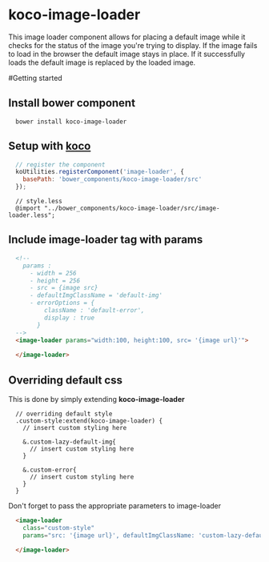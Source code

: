 # koco-image-loader
This image loader component allows for placing a default image while it checks for the status of the image you're trying to display. If the image fails to load in the browser the default image stays in place. If it successfully loads the default image is replaced by the loaded image.


#Getting started

## Install bower component
```
  bower install koco-image-loader
```

## Setup with [koco](https://www.npmjs.com/package/generator-koco)
``` javascript
  // register the component
  koUtilities.registerComponent('image-loader', {
    basePath: 'bower_components/koco-image-loader/src'
  });
```
``` less
  // style.less
  @import "../bower_components/koco-image-loader/src/image-loader.less";
```

## Include image-loader tag with params
``` html
  <!-- 
    params : 
      - width = 256
      - height = 256
      - src = {image src}
      - defaultImgClassName = 'default-img'
      - errorOptions = {
          className : 'default-error',
          display : true
        }
  -->
  <image-loader params="width:100, height:100, src= '{image url}'">
    
  </image-loader>
``` 

## Overriding default css
This is done by simply extending **koco-image-loader**

``` less
  // overriding default style
  .custom-style:extend(koco-image-loader) {
    // insert custom styling here
    
    &.custom-lazy-default-img{
      // insert custom styling here
    }  
    
    &.custom-error{
      // insert custom styling here
    }
  }
```

Don't forget to pass the appropriate parameters to image-loader
``` html
  <image-loader 
    class="custom-style" 
    params="src: '{image url}', defaultImgClassName: 'custom-lazy-default-img', errorOptions: {className :  'custom-error'} ">
    
  </image-loader>
```


